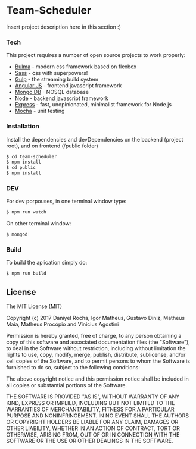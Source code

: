# Team-Scheduler

Insert project description here in this section :)

### Tech

This project requires a number of open source projects to work properly:

* [Bulma] - modern css framework based on flexbox
* [Sass] - css with superpowers!
* [Gulp] - the streaming build system
* [Angular JS] - frontend javascript framework
* [Mongo DB] - NOSQL database
* [Node] - backend javascript framework
* [Express] - fast, unopinionated, minimalist framework for Node.js
* [Mocha] - unit testing

### Installation
Install the dependencies and devDependencies on the backend (project root), and on frontend (/public folder)

```sh
$ cd team-scheduler
$ npm install
$ cd public
$ npm install
```

### DEV
For dev porpouses, in one terminal window type:
```sh
$ npm run watch
```
On other terminal window:
```sh
$ mongod
```
### Build
To build the aplication simply do:

```sh
$ npm run build
```

License
----

The MIT License (MIT)

Copyright (c) 2017 Daniyel Rocha, Igor Matheus, Gustavo Diniz, Matheus Maia, Matheus Procópio and Vinicius Agostini

Permission is hereby granted, free of charge, to any person obtaining a copy of this software and associated documentation files (the "Software"), to deal in the Software without restriction, including without limitation the rights to use, copy, modify, merge, publish, distribute, sublicense, and/or sell copies of the Software, and to permit persons to whom the Software is furnished to do so, subject to the following conditions:

The above copyright notice and this permission notice shall be included in all copies or substantial portions of the Software.

THE SOFTWARE IS PROVIDED "AS IS", WITHOUT WARRANTY OF ANY KIND, EXPRESS OR IMPLIED, INCLUDING BUT NOT LIMITED TO THE WARRANTIES OF MERCHANTABILITY, FITNESS FOR A PARTICULAR PURPOSE AND NONINFRINGEMENT. IN NO EVENT SHALL THE AUTHORS OR COPYRIGHT HOLDERS BE LIABLE FOR ANY CLAIM, DAMAGES OR OTHER LIABILITY, WHETHER IN AN ACTION OF CONTRACT, TORT OR OTHERWISE, ARISING FROM, OUT OF OR IN CONNECTION WITH THE SOFTWARE OR THE USE OR OTHER DEALINGS IN THE SOFTWARE.

[//]: # (Write links here)

   [Bulma]: <http://bulma.io>
   [Mongo DB]: <https://www.mongodb.com>
   [Sass]: <http://sass-lang.com>
   [Gulp]: <http://gulpjs.com>
   [Angular JS]: <https://angularjs.org>
   [Node]: <https://nodejs.org/en/>
   [Express]: <http://expressjs.com>
   [Mocha]: <https://mochajs.org>
